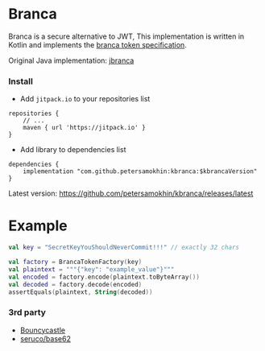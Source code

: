 # Branca
Branca is a secure alternative to JWT, This implementation is written in Kotlin and implements the [branca token specification](https://github.com/tuupola/branca-spec).

Original Java implementation: [jbranca](https://github.com/bjoernw/jbranca)

### Install
- Add `jitpack.io` to your repositories list
```
repositories {
    // ...
    maven { url 'https://jitpack.io' }
}
```
- Add library to dependencies list
```
dependencies {
    implementation "com.github.petersamokhin:kbranca:$kbrancaVersion"
}
```

Latest version: https://github.com/petersamokhin/kbranca/releases/latest

# Example

```kotlin
val key = "SecretKeyYouShouldNeverCommit!!!" // exactly 32 chars

val factory = BrancaTokenFactory(key)
val plaintext = """{"key": "example_value"}"""
val encoded = factory.encode(plaintext.toByteArray())
val decoded = factory.decode(encoded)
assertEquals(plaintext, String(decoded))
```

### 3rd party
- [Bouncycastle](https://www.bouncycastle.org/java.html)
- [seruco/base62](https://github.com/seruco/base62)